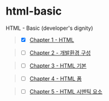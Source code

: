 # html-basic

HTML - Basic (developer's dignity)

> - [x] [Chapter 1 - HTML]('./code/ch01')

> - [ ] [Chapter 2 - 개발환경 구성]('./code/ch02')

> - [ ] [Chapter 3 - HTML 기본]('./code/ch03')

> - [ ] [Chapter 4 - HTML 폼]('./code/ch04')

> - [ ] [Chapter 5 - HTML 시맨틱 요소]('./code/ch05')
